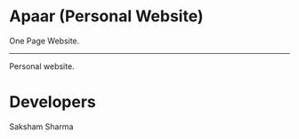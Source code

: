 # Apaar (Personal Website)
One Page Website.
**************************
Personal website.
# Developers 
Saksham Sharma <br>
